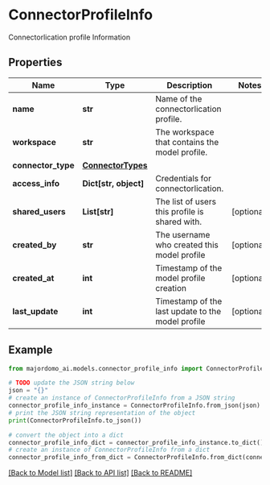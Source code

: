 # ConnectorProfileInfo

Connectorlication profile Information

## Properties

Name | Type | Description | Notes
------------ | ------------- | ------------- | -------------
**name** | **str** | Name of the connectorlication profile. | 
**workspace** | **str** | The workspace that contains the model profile. | 
**connector_type** | [**ConnectorTypes**](ConnectorTypes.md) |  | 
**access_info** | **Dict[str, object]** | Credentials for connectorlication. | 
**shared_users** | **List[str]** | The list of users this profile is shared with. | [optional] 
**created_by** | **str** | The username who created this model profile | [optional] 
**created_at** | **int** | Timestamp of the model profile creation | [optional] 
**last_update** | **int** | Timestamp of the last update to the model profile | [optional] 

## Example

```python
from majordomo_ai.models.connector_profile_info import ConnectorProfileInfo

# TODO update the JSON string below
json = "{}"
# create an instance of ConnectorProfileInfo from a JSON string
connector_profile_info_instance = ConnectorProfileInfo.from_json(json)
# print the JSON string representation of the object
print(ConnectorProfileInfo.to_json())

# convert the object into a dict
connector_profile_info_dict = connector_profile_info_instance.to_dict()
# create an instance of ConnectorProfileInfo from a dict
connector_profile_info_from_dict = ConnectorProfileInfo.from_dict(connector_profile_info_dict)
```
[[Back to Model list]](../README.md#documentation-for-models) [[Back to API list]](../README.md#documentation-for-api-endpoints) [[Back to README]](../README.md)


